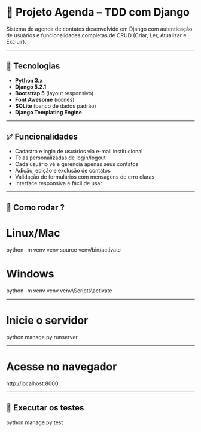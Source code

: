 # 📅 Projeto Agenda – TDD com Django

Sistema de agenda de contatos desenvolvido em Django com autenticação de usuários e funcionalidades completas de CRUD (Criar, Ler, Atualizar e Excluir).

---

## 🔧 Tecnologias

- **Python 3.x**  
- **Django 5.2.1**  
- **Bootstrap 5** (layout responsivo)  
- **Font Awesome** (ícones)  
- **SQLite** (banco de dados padrão)  
- **Django Templating Engine**

---

## ✅ Funcionalidades

- Cadastro e login de usuários via e-mail institucional  
- Telas personalizadas de login/logout  
- Cada usuário vê e gerencia apenas seus contatos  
- Adição, edição e exclusão de contatos  
- Validação de formulários com mensagens de erro claras  
- Interface responsiva e fácil de usar  

---

## 📁 Como rodar ?

# Linux/Mac
python -m venv venv
source venv/bin/activate

# Windows
python -m venv venv
venv\Scripts\activate

---

# Inicie o servidor
python manage.py runserver

---

# Acesse no navegador
http://localhost:8000

---

## 🧪 Executar os testes

python manage.py test
